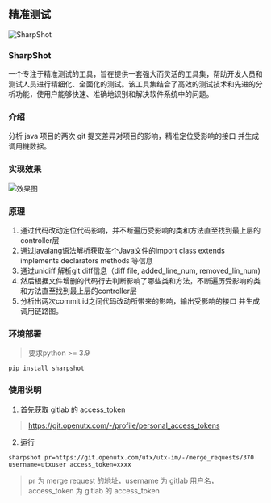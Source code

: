## 精准测试
![SharpShot](https://github.com/openutx/sharpshot/blob/main/images/logo100x100.png)
### SharpShot 
一个专注于精准测试的工具，旨在提供一套强大而灵活的工具集，帮助开发人员和测试人员进行精细化、全面化的测试。该工具集结合了高效的测试技术和先进的分析功能，使用户能够快速、准确地识别和解决软件系统中的问题。

### 介绍

分析 java 项目的两次 git 提交差异对项目的影响，精准定位受影响的接口 并生成调用链数据。

### 实现效果
![效果图](https://github.com/openutx/sharpshot/blob/main/images/img.png)

### 原理
1. 通过代码改动定位代码影响，并不断遍历受影响的类和方法直至找到最上层的controller层
2. 通过javalang语法解析获取每个Java文件的import class extends implements declarators methods 等信息
3. 通过unidiff 解析git diff信息（diff file, added_line_num, removed_lin_num)
4. 然后根据文件增删的代码行去判断影响了哪些类和方法，不断遍历受影响的类和方法直至找到最上层的controller层
5. 分析出两次commit id之间代码改动所带来的影响，输出受影响的接口 并生成调用链路图。

### 环境部署
>要求python >= 3.9
    
```shell
pip install sharpshot
```
### 使用说明
1. 首先获取 gitlab 的 access_token
>https://git.openutx.com/-/profile/personal_access_tokens
2. 运行
```shell
sharpshot pr=https://git.openutx.com/utx/utx-im/-/merge_requests/370 username=utxuser access_token=xxxx
```
>pr 为 merge request 的地址，username 为 gitlab 用户名，access_token 为 gitlab 的 access_token
